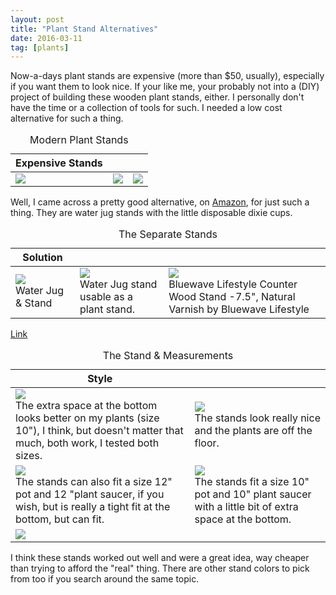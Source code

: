 ```yaml
---
layout: post
title: "Plant Stand Alternatives"
date: 2016-03-11
tag: [plants]
---
```


<!-- <style  type="text/css">
table.dota {
    word-wrap: break-word; 
    border-color: #eeeeee;
    border-style: dashed; 
    padding: 1px; 
    table-layout: fixed;
    border-collapse: collapse;
    border-spacing: 0;
    width: 100%;
    display: table;
    table-layout: fixed;
}
td.dota {
    border-color: #eeeeee;
    border-style: dashed; 
    text-align: center;
    vertical-align: top;
    border-top: dashed;
    border-top-color: #eeeeee;
 }
 td.dota img {
    height: auto;
    width: 100%;
}

div.dota {
    background-color: white; 
    border-color: #eee; 
    border-style: dashed; 
    padding: 10px;
    word-wrap: break-word;
}
</style> -->


Now-a-days plant stands are expensive (more than $50, usually), especially if you want them to look nice. If your like me, your probably not into a (DIY) project of building these wooden plant stands, either. I personally don't have the time or a collection of tools for such. I needed a low cost alternative for such a thing.

<!--more-->

<table cols="3" class="dota">  
<caption>Modern Plant Stands</caption>
<thead>
<tr>
  <th>Expensive Stands</th>
  <th></th>
  <th></th>
</tr>
</thead>
<tbody>
<tr> 
<td class="dota">
<a href="https://res.cloudinary.com/mbott1982/image/upload/v1510083520/BlogInnMin/posts/plants/plant1-min.jpg" data-fancybox="images">
<img data-original-height="236" data-original-width="236" src="https://res.cloudinary.com/mbott1982/image/upload/v1510083520/BlogInnMin/posts/plants/plant1-min.jpg" /></a>  
</td> 
<td class="dota">
<a href="https://res.cloudinary.com/mbott1982/image/upload/v1510083520/BlogInnMin/posts/plants/plant2-min.jpg" data-fancybox="images"><img data-original-height="444" data-original-width="640" src="https://res.cloudinary.com/mbott1982/image/upload/v1510083520/BlogInnMin/posts/plants/plant2-min.jpg" /></a>  
</td> 
<td class="dota">
<a href="https://res.cloudinary.com/mbott1982/image/upload/v1510083521/BlogInnMin/posts/plants/plant3-min.jpg" data-fancybox="images">
<img data-original-height="640" data-original-width="480" src="https://res.cloudinary.com/mbott1982/image/upload/v1510083521/BlogInnMin/posts/plants/plant3-min.jpg" /></a>  
</td> 
</tr>
</tbody>
</table>

Well, I came across a pretty good alternative, on <a href="https://smile.amazon.com/" target="_blank" rel="nofollow">Amazon</a>, for just such a thing. They are water jug stands with the little disposable dixie cups.


<table cols="3" class="dota"> 
<caption>The Separate Stands</caption>
<thead>
<tr>
  <th>Solution</th>
  <th></th>
  <th></th>
</tr>
</thead>
<tbody>
<tr> 
<td class="dota">
<a href="https://res.cloudinary.com/mbott1982/image/upload/v1510083521/BlogInnMin/posts/plants/plant4-min.jpg" data-fancybox="images">
<img data-original-height="500" data-original-width="500" src="https://res.cloudinary.com/mbott1982/image/upload/v1510083521/BlogInnMin/posts/plants/plant4-min.jpg" /></a>
<div class="caption-text">Water Jug & Stand</div>
</td>
<td class="dota">
<a href="https://res.cloudinary.com/mbott1982/image/upload/v1510083520/BlogInnMin/posts/plants/plant5-min.jpg" data-fancybox="images">
<img data-original-height="441" data-original-width="500" src="https://res.cloudinary.com/mbott1982/image/upload/v1510083520/BlogInnMin/posts/plants/plant5-min.jpg" /></a>
<div class="caption-text">Water Jug stand usable as a plant stand.</div>
</td>
<td class="dota">
<a href="https://res.cloudinary.com/mbott1982/image/upload/v1510083520/BlogInnMin/posts/plants/plant6-min.png" data-fancybox="images">
<img data-original-height="900" data-original-width="1600" src="https://res.cloudinary.com/mbott1982/image/upload/v1510083520/BlogInnMin/posts/plants/plant6-min.png" /></a>
<div class="caption-text">Bluewave Lifestyle Counter Wood Stand -7.5", Natural Varnish by Bluewave Lifestyle</div>
</td>
</tr>
</tbody>
</table>

<a href="https://smile.amazon.com/Bluewave-Lifestyle-Counter-Wood-Stand/dp/B0047QC3KS/" rel="nofollow" target="_blank">Link</a>

<table cols="2" class="dota"> 
<caption>The Stand & Measurements</caption>      
<thead>
<tr>
  <th>Style</th>
  <th></th>
</tr>
</thead>   
<tbody>
<tr>
<td class="dota">
<a href="https://res.cloudinary.com/mbott1982/image/upload/v1510083521/BlogInnMin/posts/plants/plant7-min.jpg" data-fancybox="images" data-width="640" data-height="480">
<img data-original-height="480" data-original-width="640" src="https://res.cloudinary.com/mbott1982/image/upload/v1510083521/BlogInnMin/posts/plants/plant7-min.jpg" /></a>
<div class="caption-text">The extra space at the bottom looks better on my plants (size 10"), I think, but doesn't matter that much, both work, I tested both sizes.</div>
</td>
<td class="dota">
<a href="https://res.cloudinary.com/mbott1982/image/upload/v1510083520/BlogInnMin/posts/plants/plant8-min.jpg" data-fancybox="images" data-width="640" data-height="480">
<img data-original-height="480" data-original-width="640" src="https://res.cloudinary.com/mbott1982/image/upload/v1510083520/BlogInnMin/posts/plants/plant8-min.jpg" /></a>
<div class="caption-text">The stands look really nice and the plants are off the floor.</div>
</td>
</tr>
<tr>
<td class="dota">
<a href="https://res.cloudinary.com/mbott1982/image/upload/v1510083520/BlogInnMin/posts/plants/plant9-min.jpg" data-fancybox="images" data-width="640" data-height="480">
<img data-original-height="480" data-original-width="640" src="https://res.cloudinary.com/mbott1982/image/upload/v1510083520/BlogInnMin/posts/plants/plant9-min.jpg" /></a>
<div class="caption-text">
The stands can also fit a size 12" pot and 12 "plant saucer, if you wish, but is really a tight fit at the bottom, but can fit.</div>
</td>
<td class="dota">
<a href="https://res.cloudinary.com/mbott1982/image/upload/v1510083522/BlogInnMin/posts/plants/plant10-min.jpg" data-fancybox="images" data-width="640" data-height="480">
<img data-original-height="480" data-original-width="640" src="https://res.cloudinary.com/mbott1982/image/upload/v1510083522/BlogInnMin/posts/plants/plant10-min.jpg" /></a>
<div class="caption-text">
The stands fit a size 10" pot and 10" plant saucer with a little bit of extra space at the bottom.</div>
</td>
</tr>
<tr>
<td colspan="2" class="dota">
<a href="https://res.cloudinary.com/mbott1982/image/upload/v1510083521/BlogInnMin/posts/plants/plant11-min.jpg" data-fancybox="images" data-width="640" data-height="480">
<img data-original-height="480" data-original-width="640" src="https://res.cloudinary.com/mbott1982/image/upload/v1510083521/BlogInnMin/posts/plants/plant11-min.jpg" /></a>  
</td>
</tr>
</tbody>
</table>

I think these stands worked out well and were a great idea, way cheaper than trying to afford the "real" thing. There are other stand colors to pick from too if you search around the same topic.